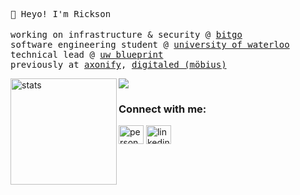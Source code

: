 <samp> 👋 Heyo! I'm Rickson </samp>
<br></br>
<samp>
  working on infrastructure & security @ [bitgo](https://www.bitgo.com/)
  <br>
  software engineering student @ [university of waterloo](https://uwaterloo.ca/future-students/programs/software-engineering)
  <br>
  technical lead @ [uw blueprint](https://uwblueprint.org/)
  <br>
  previously at [axonify](https://axonify.com/), [digitaled (möbius)](https://www.digitaled.com/)
</samp>

<div>
<img height="170" align="left" src="https://github-readme-stats.vercel.app/api?username=MatoPlus&count_private=true&include_all_commits=true&theme=onedark" alt="stats" />
<img src="https://github-readme-stats.vercel.app/api/top-langs/?username=MatoPlus&layout=compact&theme=onedark&langs_count=15" />
</div>

<h3 align="left">Connect with me:</h3>
<p align="left">
<a href="https://rixinyang.me" target="blank"><img align="center" src="https://cdn.jsdelivr.net/npm/simple-icons@5.12.0/icons/aboutdotme.svg" alt="personal-site" height="30" width="40" /></a>
<a href="https://linkedin.com/in/rixinyang" target="blank"><img align="center" src="https://cdn.jsdelivr.net/npm/simple-icons@3.0.1/icons/linkedin.svg" alt="linkedin" height="30" width="40"/></a>
</p>
